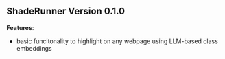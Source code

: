 
## ShadeRunner Version 0.1.0

**Features**:
- basic funcitonality to highlight on any webpage using LLM-based class embeddings